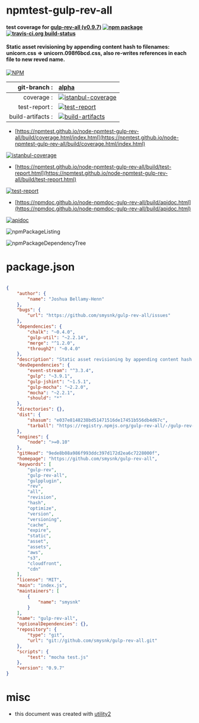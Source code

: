 # npmtest-gulp-rev-all

#### test coverage for  [gulp-rev-all (v0.9.7)](https://github.com/smysnk/gulp-rev-all)  [![npm package](https://img.shields.io/npm/v/npmtest-gulp-rev-all.svg?style=flat-square)](https://www.npmjs.org/package/npmtest-gulp-rev-all) [![travis-ci.org build-status](https://api.travis-ci.org/npmtest/node-npmtest-gulp-rev-all.svg)](https://travis-ci.org/npmtest/node-npmtest-gulp-rev-all)

#### Static asset revisioning by appending content hash to filenames: unicorn.css => unicorn.098f6bcd.css, also re-writes references in each file to new reved name.

[![NPM](https://nodei.co/npm/gulp-rev-all.png?downloads=true&downloadRank=true&stars=true)](https://www.npmjs.com/package/gulp-rev-all)

| git-branch : | [alpha](https://github.com/npmtest/node-npmtest-gulp-rev-all/tree/alpha)|
|--:|:--|
| coverage : | [![istanbul-coverage](https://npmtest.github.io/node-npmtest-gulp-rev-all/build/coverage.badge.svg)](https://npmtest.github.io/node-npmtest-gulp-rev-all/build/coverage.html/index.html)|
| test-report : | [![test-report](https://npmtest.github.io/node-npmtest-gulp-rev-all/build/test-report.badge.svg)](https://npmtest.github.io/node-npmtest-gulp-rev-all/build/test-report.html)|
| build-artifacts : | [![build-artifacts](https://npmtest.github.io/node-npmtest-gulp-rev-all/glyphicons_144_folder_open.png)](https://github.com/npmtest/node-npmtest-gulp-rev-all/tree/gh-pages/build)|

- [https://npmtest.github.io/node-npmtest-gulp-rev-all/build/coverage.html/index.html](https://npmtest.github.io/node-npmtest-gulp-rev-all/build/coverage.html/index.html)

[![istanbul-coverage](https://npmtest.github.io/node-npmtest-gulp-rev-all/build/screenCapture.buildCi.browser.%252Ftmp%252Fbuild%252Fcoverage.lib.html.png)](https://npmtest.github.io/node-npmtest-gulp-rev-all/build/coverage.html/index.html)

- [https://npmtest.github.io/node-npmtest-gulp-rev-all/build/test-report.html](https://npmtest.github.io/node-npmtest-gulp-rev-all/build/test-report.html)

[![test-report](https://npmtest.github.io/node-npmtest-gulp-rev-all/build/screenCapture.buildCi.browser.%252Ftmp%252Fbuild%252Ftest-report.html.png)](https://npmtest.github.io/node-npmtest-gulp-rev-all/build/test-report.html)

- [https://npmdoc.github.io/node-npmdoc-gulp-rev-all/build/apidoc.html](https://npmdoc.github.io/node-npmdoc-gulp-rev-all/build/apidoc.html)

[![apidoc](https://npmdoc.github.io/node-npmdoc-gulp-rev-all/build/screenCapture.buildCi.browser.%252Ftmp%252Fbuild%252Fapidoc.html.png)](https://npmdoc.github.io/node-npmdoc-gulp-rev-all/build/apidoc.html)

![npmPackageListing](https://npmtest.github.io/node-npmtest-gulp-rev-all/build/screenCapture.npmPackageListing.svg)

![npmPackageDependencyTree](https://npmtest.github.io/node-npmtest-gulp-rev-all/build/screenCapture.npmPackageDependencyTree.svg)



# package.json

```json

{
    "author": {
        "name": "Joshua Bellamy-Henn"
    },
    "bugs": {
        "url": "https://github.com/smysnk/gulp-rev-all/issues"
    },
    "dependencies": {
        "chalk": "~0.4.0",
        "gulp-util": "~2.2.14",
        "merge": "^1.2.0",
        "through2": "~0.4.0"
    },
    "description": "Static asset revisioning by appending content hash to filenames: unicorn.css => unicorn.098f6bcd.css, also re-writes references in each file to new reved name.",
    "devDependencies": {
        "event-stream": "^3.3.4",
        "gulp": "~3.9.1",
        "gulp-jshint": "~1.5.1",
        "gulp-mocha": "~2.2.0",
        "mocha": "~2.2.1",
        "should": "*"
    },
    "directories": {},
    "dist": {
        "shasum": "e037e8148238bd51471516de17451b556db4d67c",
        "tarball": "https://registry.npmjs.org/gulp-rev-all/-/gulp-rev-all-0.9.7.tgz"
    },
    "engines": {
        "node": ">=0.10"
    },
    "gitHead": "9ede8b08a986f993ddc397d172d2ea6c7228000f",
    "homepage": "https://github.com/smysnk/gulp-rev-all",
    "keywords": [
        "gulp-rev",
        "gulp-rev-all",
        "gulpplugin",
        "rev",
        "all",
        "revision",
        "hash",
        "optimize",
        "version",
        "versioning",
        "cache",
        "expire",
        "static",
        "asset",
        "assets",
        "aws",
        "s3",
        "cloudfront",
        "cdn"
    ],
    "license": "MIT",
    "main": "index.js",
    "maintainers": [
        {
            "name": "smysnk"
        }
    ],
    "name": "gulp-rev-all",
    "optionalDependencies": {},
    "repository": {
        "type": "git",
        "url": "git://github.com/smysnk/gulp-rev-all.git"
    },
    "scripts": {
        "test": "mocha test.js"
    },
    "version": "0.9.7"
}
```



# misc
- this document was created with [utility2](https://github.com/kaizhu256/node-utility2)
